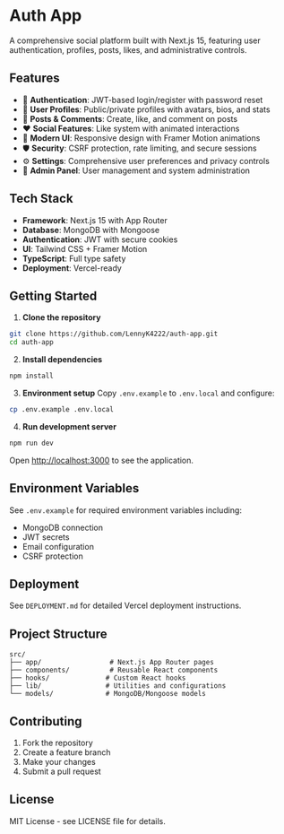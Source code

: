 # Auth App

A comprehensive social platform built with Next.js 15, featuring user authentication, profiles, posts, likes, and administrative controls.

## Features

- 🔐 **Authentication**: JWT-based login/register with password reset
- 👥 **User Profiles**: Public/private profiles with avatars, bios, and stats  
- 📝 **Posts & Comments**: Create, like, and comment on posts
- ❤️ **Social Features**: Like system with animated interactions
- 🎨 **Modern UI**: Responsive design with Framer Motion animations
- 🛡️ **Security**: CSRF protection, rate limiting, and secure sessions
- ⚙️ **Settings**: Comprehensive user preferences and privacy controls
- 👑 **Admin Panel**: User management and system administration

## Tech Stack

- **Framework**: Next.js 15 with App Router
- **Database**: MongoDB with Mongoose
- **Authentication**: JWT with secure cookies
- **UI**: Tailwind CSS + Framer Motion
- **TypeScript**: Full type safety
- **Deployment**: Vercel-ready

## Getting Started

1. **Clone the repository**
```bash
git clone https://github.com/LennyK4222/auth-app.git
cd auth-app
```

2. **Install dependencies**
```bash
npm install
```

3. **Environment setup**
Copy `.env.example` to `.env.local` and configure:
```bash
cp .env.example .env.local
```

4. **Run development server**
```bash
npm run dev
```

Open [http://localhost:3000](http://localhost:3000) to see the application.

## Environment Variables

See `.env.example` for required environment variables including:
- MongoDB connection
- JWT secrets
- Email configuration
- CSRF protection

## Deployment

See `DEPLOYMENT.md` for detailed Vercel deployment instructions.

## Project Structure

```
src/
├── app/                 # Next.js App Router pages
├── components/          # Reusable React components
├── hooks/              # Custom React hooks
├── lib/                # Utilities and configurations
└── models/             # MongoDB/Mongoose models
```

## Contributing

1. Fork the repository
2. Create a feature branch
3. Make your changes
4. Submit a pull request

## License

MIT License - see LICENSE file for details.
